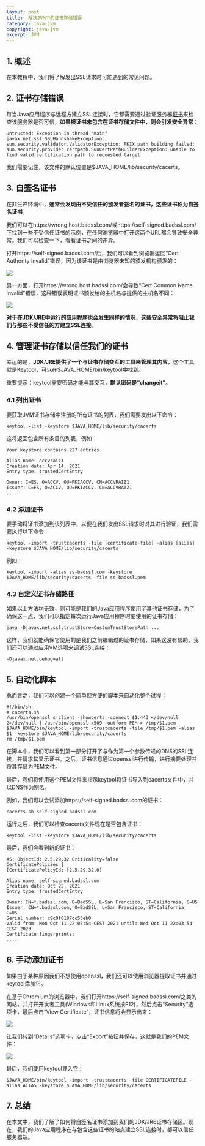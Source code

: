 ```yaml
---
layout: post
title:  解决JVM中的证书存储错误
category: java-jvm
copyright: java-jvm
excerpt: JVM
---
```


## 1. 概述

在本教程中，我们将了解发出SSL请求时可能遇到的常见问题。

## 2. 证书存储错误

每当Java应用程序与远程方建立SSL连接时，它都需要通过验证服务器[证书](https://www.baeldung.com/java-security-overview#public_key_infrastructure)来检查该服务器是否可信，**如果根证书未包含在证书存储文件中，则会引发安全异常**：

```text
Untrusted: Exception in thread "main" javax.net.ssl.SSLHandshakeException: sun.security.validator.ValidatorException: PKIX path building failed: sun.security.provider.certpath.SunCertPathBuilderException: unable to find valid certification path to requested target
```

我们需要记住，该文件的默认位置是$JAVA_HOME/lib/security/cacerts。

## 3. 自签名证书

在非生产环境中，**通常会发现由不受信任的颁发者签名的证书，这些证书称为自签名证书**。

我们可以在https://wrong.host.badssl.com/或https://self-signed.badssl.com/下找到一些不受信任证书的示例，在任何浏览器中打开这两个URL都会导致安全异常。我们可以检查一下，看看证书之间的差异。

打开https://self-signed.badssl.com/后，我们可以看到浏览器返回“Cert Authority Invalid”错误，因为该证书是由浏览器未知的颁发机构颁发的：

![](/assets/images/2025/javajvm/jvmcertificatestoreerrors01.png)

另一方面，打开https://wrong.host.badssl.com/会导致“Cert Common Name Invalid”错误，这种错误表明证书颁发给的主机名与提供的主机名不同：

![](/assets/images/2025/javajvm/jvmcertificatestoreerrors02.png)

**对于在JDK/JRE中运行的应用程序也会发生同样的情况，这些安全异常将阻止我们与那些不受信任的方建立SSL连接**。

## 4. 管理证书存储以信任我们的证书

幸运的是，**JDK/JRE提供了一个与证书存储交互的工具来管理其内容**，这个工具就是Keytool，可以在$JAVA_HOME/bin/keytool中找到。

重要提示：keytool需要密码才能与其交互，**默认密码是“changeit”**。

### 4.1 列出证书

要获取JVM证书存储中注册的所有证书的列表，我们需要发出以下命令：

```shell
keytool -list -keystore $JAVA_HOME/lib/security/cacerts
```

这将返回包含所有条目的列表，例如：

```shell
Your keystore contains 227 entries

Alias name: accvraiz1
Creation date: Apr 14, 2021
Entry type: trustedCertEntry

Owner: C=ES, O=ACCV, OU=PKIACCV, CN=ACCVRAIZ1
Issuer: C=ES, O=ACCV, OU=PKIACCV, CN=ACCVRAIZ1
....
```

### 4.2 添加证书

要手动将证书添加到该列表中，以便在我们发出SSL请求时对其进行验证，我们需要执行以下命令：

```shell
keytool -import -trustcacerts -file [certificate-file] -alias [alias] -keystore $JAVA_HOME/lib/security/cacerts
```

例如：

```shell
keytool -import -alias ss-badssl.com -keystore $JAVA_HOME/lib/security/cacerts -file ss-badssl.pem
```

### 4.3 自定义证书存储路径

如果以上方法均无效，则可能是我们的Java应用程序使用了其他证书存储，为了确保这一点，我们可以指定每次运行Java应用程序时要使用的证书存储：

```shell
java -Djavax.net.ssl.trustStore=CustomTrustStorePath ...
```

这样，我们就能确保它使用的是我们之前编辑过的证书存储，如果这没有帮助，我们还可以通过应用VM选项来调试SSL连接：

```shell
-Djavax.net.debug=all
```

## 5. 自动化脚本

总而言之，我们可以创建一个简单但方便的脚本来自动化整个过程：

```shell
#!/bin/sh
# cacerts.sh
/usr/bin/openssl s_client -showcerts -connect $1:443 </dev/null 2>/dev/null | /usr/bin/openssl x509 -outform PEM > /tmp/$1.pem
$JAVA_HOME/bin/keytool -import -trustcacerts -file /tmp/$1.pem -alias $1 -keystore $JAVA_HOME/lib/security/cacerts
rm /tmp/$1.pem
```

在脚本中，我们可以看到第一部分打开了与作为第一个参数传递的DNS的SSL连接，并请求其显示证书。之后，证书信息通过openssl进行传输，进行摘要处理并将其存储为PEM文件。

最后，我们将使用这个PEM文件来指示keytool将证书导入到cacerts文件中，并以DNS作为别名。

例如，我们可以尝试添加https://self-signed.badssl.com的证书：

```shell
cacerts.sh self-signed.badssl.com
```

运行之后，我们可以检查cacerts文件现在是否包含证书：

```shell
keytool -list -keystore $JAVA_HOME/lib/security/cacerts
```

最后，我们会看到新的证书：

```shell
#5: ObjectId: 2.5.29.32 Criticality=false
CertificatePolicies [
[CertificatePolicyId: [2.5.29.32.0]

Alias name: self-signed.badssl.com
Creation date: Oct 22, 2021
Entry type: trustedCertEntry

Owner: CN=*.badssl.com, O=BadSSL, L=San Francisco, ST=California, C=US
Issuer: CN=*.badssl.com, O=BadSSL, L=San Francisco, ST=California, C=US
Serial number: c9c0f0107cc53eb0
Valid from: Mon Oct 11 22:03:54 CEST 2021 until: Wed Oct 11 22:03:54 CEST 2023
Certificate fingerprints:
....
```

## 6. 手动添加证书

如果由于某种原因我们不想使用openssl，我们还可以使用浏览器提取证书并通过keytool添加它。

在基于Chromium的浏览器中，我们打开https://self-signed.badssl.com/之类的网站，并打开开发者工具(Windows和Linux系统按F12)，然后点击“Security”选项卡，最后点击“View Certificate”，证书信息将会显示出来：

![](/assets/images/2025/javajvm/jvmcertificatestoreerrors03.png)

让我们转到“Details”选项卡，点击“Export”按钮并保存，这就是我们的PEM文件：

![](/assets/images/2025/javajvm/jvmcertificatestoreerrors04.png)

最后，我们使用keytool导入它：

```shell
$JAVA_HOME/bin/keytool -import -trustcacerts -file CERTIFICATEFILE -alias ALIAS -keystore $JAVA_HOME/lib/security/cacerts
```

## 7. 总结

在本文中，我们了解了如何将自签名证书添加到我们的JDK/JRE证书存储区。现在，我们的Java应用程序在与包含这些证书的站点建立SSL连接时，都可以信任服务器端。
